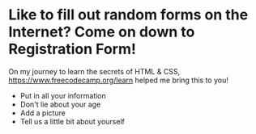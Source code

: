 # Like to fill out random forms on the Internet? Come on down to Registration Form!

On my journey to learn the secrets of HTML & CSS, https://www.freecodecamp.org/learn helped me bring this to you!

* Put in all your information
* Don't lie about your age
* Add a picture
* Tell us a little bit about yourself
